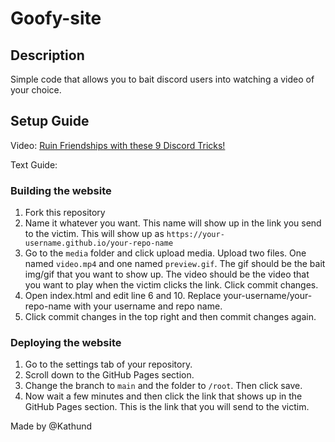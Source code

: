 # Goofy-site

## Description

Simple code that allows you to bait discord users into watching a video of your choice.

## Setup Guide

Video: [Ruin Friendships with these 9 Discord Tricks!](https://youtu.be/MDSscZjzXb4?si=RLzn4sQqREmcJSUq&t=698)

Text Guide:

### Building the website

1. Fork this repository
2. Name it whatever you want. This name will show up in the link you send to the victim. This will show up as `https://your-username.github.io/your-repo-name`
3. Go to the `media` folder and click upload media. Upload two files. One named `video.mp4` and one named `preview.gif`. The gif should be the bait img/gif that you want to show up. The video should be the video that you want to play when the victim clicks the link. Click commit changes.
4. Open index.html and edit line 6 and 10. Replace your-username/your-repo-name with your username and repo name.
5. Click commit changes in the top right and then commit changes again.

### Deploying the website

1. Go to the settings tab of your repository.
2. Scroll down to the GitHub Pages section.
3. Change the branch to `main` and the folder to `/root`. Then click save.
4. Now wait a few minutes and then click the link that shows up in the GitHub Pages section. This is the link that you will send to the victim.

Made by @Kathund
